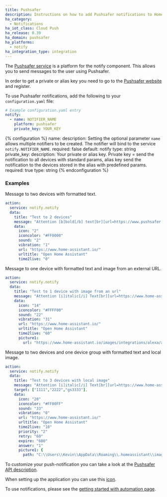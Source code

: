 ```yaml
---
title: Pushsafer
description: Instructions on how to add Pushsafer notifications to Home Assistant.
ha_category:
  - Notifications
ha_iot_class: Cloud Push
ha_release: 0.39
ha_domain: pushsafer
ha_platforms:
  - notify
ha_integration_type: integration
---
```


The [Pushsafer service](https://www.pushsafer.com/) is a platform for the notify component. This allows you to send messages to the user using Pushsafer.

In order to get a private or alias key you need to go to the [Pushsafer website](https://www.pushsafer.com) and register.

To use Pushsafer notifications, add the following to your `configuration.yaml` file:

```yaml
# Example configuration.yaml entry
notify:
  - name: NOTIFIER_NAME
    platform: pushsafer
    private_key: YOUR_KEY
```

{% configuration %}
name:
  description: Setting the optional parameter `name` allows multiple notifiers to be created. The notifier will bind to the service `notify.NOTIFIER_NAME`.
  required: false
  default: notify
  type: string
private_key:
  description: Your private or alias key. Private key = send the notification to all devices with standard params, alias key send the notification to the devices stored in the alias with predefined params.
  required: true
  type: string
{% endconfiguration %}

### Examples

Message to two devices with formatted text.

```yaml
action:
  service: notify.notify
  data:
    title: "Test to 2 devices"
    message: "Attention [b]bold[/b] text[br][url=https://www.pushsafer.com]Link to Pushsafer[/url]"
    data:
      icon: "2"
      iconcolor: "#FF0000"
      sound: "2"
      vibration: "1"
      url: "https://www.home-assistant.io/"
      urltitle: "Open Home Assistant"
      time2live: "0"
```

Message to one device with formatted text and image from an external URL.

```yaml
action:
  service: notify.notify
  data:
    title: "Test to 1 device with image from an url"
    message: "Attention [i]italic[/i] Text[br][url=https://www.home-assistant.io/]Testlink[/url]"
    data:
      icon: "14"
      iconcolor: "#FFFF00"
      sound: "22"
      vibration: "31"
      url: "https://www.home-assistant.io/"
      urltitle: "Open Home Assistant"
      time2live: "60"
      picture1:
        url: "https://www.home-assistant.io/images/integrations/alexa/alexa-512x512.png"
```

Message to two devices and one device group with formatted text and local image.

```yaml
action:
  service: notify.notify
  data:
    title: "Test to 3 devices with local image"
    message: "Attention [i]italic[/i] Text[br][url=https://www.home-assistant.io/]Testlink[/url]"
    target: ["1111","2222","gs3333"],
    data:
      icon: "20"
      iconcolor: "#FF00FF"
      sound: "33"
      vibration: "0"
      url: "https://www.home-assistant.io/"
      urltitle: "Open Home Assistant"
      time2live: "10"
      priority: "2"
      retry: "60"
      expire: "600"
      answer: "1"
      picture1: {
        path: "C:\\Users\\Kevin\\AppData\\Roaming\\.homeassistant\\image-760-testimage.jpg"
```

To customize your push-notification you can take a look at the [Pushsafer API description](https://www.pushsafer.com/en/pushapi).

When setting up the application you can use this [icon](/images/favicon-192x192.png).

To use notifications, please see the [getting started with automation page](/getting-started/automation/).
